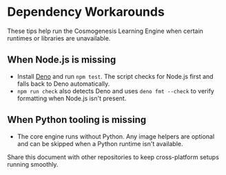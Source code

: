 # Dependency Workarounds

These tips help run the Cosmogenesis Learning Engine when certain runtimes or libraries are unavailable.

## When Node.js is missing
- Install [Deno](https://deno.com/) and run `npm test`. The script checks for Node.js first and falls back to Deno automatically.
- `npm run check` also detects Deno and uses `deno fmt --check` to verify formatting when Node.js isn't present.

## When Python tooling is missing
- The core engine runs without Python. Any image helpers are optional and can be skipped when a Python runtime isn't available.

Share this document with other repositories to keep cross-platform setups running smoothly.
